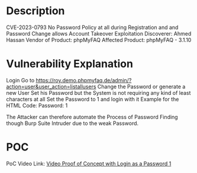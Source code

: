# Description

CVE-2023-0793 No Password Policy at all during Registration and and Password Change allows Account Takeover Exploitation
Discoverer: Ahmed Hassan
Vendor of Product: phpMyFAQ
Affected Product: phpMyFAQ - 3.1.10

# Vulnerability Explanation

Login
Go to https://roy.demo.phpmyfaq.de/admin/?action=user&user_action=listallusers
Change the Password or generate a new User
Set his Password but the System is not requiring any kind of least characters at all
Set the Password to 1 and login with it Example for the HTML Code: Password: 1

The Attacker can therefore automate the Process of Password Finding though Burp Suite Intruder due to the weak Password.

#  POC

PoC Video Link: [Video Proof of Concept with Login as a Password 1 ](https://mega.nz/file/PE80HAJJ#1RBZfCShlrMWwXRbBJmSrgtrhvMJjeD8Dzg3GesZre4)

